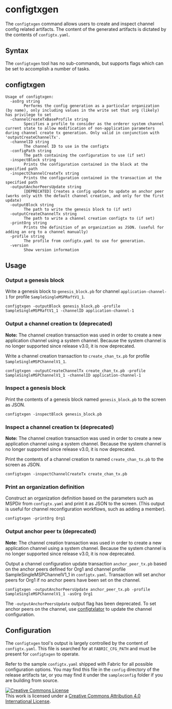 <!---
 File generated by help_docs.sh. DO NOT EDIT.
 Please make changes to preamble and postscript wrappers as appropriate.
 --->

# configtxgen

The `configtxgen` command allows users to create and inspect channel config
related artifacts.  The content of the generated artifacts is dictated by the
contents of `configtx.yaml`.

## Syntax

The `configtxgen` tool has no sub-commands, but supports flags which can be set
to accomplish a number of tasks.

## configtxgen
```
Usage of configtxgen:
  -asOrg string
    	Performs the config generation as a particular organization (by name), only including values in the write set that org (likely) has privilege to set
  -channelCreateTxBaseProfile string
    	Specifies a profile to consider as the orderer system channel current state to allow modification of non-application parameters during channel create tx generation. Only valid in conjunction with 'outputCreateChannelTx'.
  -channelID string
    	The channel ID to use in the configtx
  -configPath string
    	The path containing the configuration to use (if set)
  -inspectBlock string
    	Prints the configuration contained in the block at the specified path
  -inspectChannelCreateTx string
    	Prints the configuration contained in the transaction at the specified path
  -outputAnchorPeersUpdate string
    	[DEPRECATED] Creates a config update to update an anchor peer (works only with the default channel creation, and only for the first update)
  -outputBlock string
    	The path to write the genesis block to (if set)
  -outputCreateChannelTx string
    	The path to write a channel creation configtx to (if set)
  -printOrg string
    	Prints the definition of an organization as JSON. (useful for adding an org to a channel manually)
  -profile string
    	The profile from configtx.yaml to use for generation.
  -version
    	Show version information
```

## Usage

### Output a genesis block

Write a genesis block to `genesis_block.pb` for channel `application-channel-1`
for profile `SampleSingleMSPRaftV1_1`.

```
configtxgen -outputBlock genesis_block.pb -profile SampleSingleMSPRaftV1_1 -channelID application-channel-1
```

### Output a channel creation tx (deprecated)
**Note:** The channel creation transaction was used in order to create a new application channel using a system channel. Because the system channel is no longer supported since release v3.0, it is now deprecated.

Write a channel creation transaction to `create_chan_tx.pb` for profile
`SampleSingleMSPChannelV1_1`.

```
configtxgen -outputCreateChannelTx create_chan_tx.pb -profile SampleSingleMSPChannelV1_1 -channelID application-channel-1
```

### Inspect a genesis block

Print the contents of a genesis block named `genesis_block.pb` to the screen as
JSON.

```
configtxgen -inspectBlock genesis_block.pb
```

### Inspect a channel creation tx (deprecated)
**Note:** The channel creation transaction was used in order to create a new application channel using a system channel. Because the system channel is no longer supported since release v3.0, it is now deprecated.

Print the contents of a channel creation tx named `create_chan_tx.pb` to the
screen as JSON.

```
configtxgen -inspectChannelCreateTx create_chan_tx.pb
```

### Print an organization definition

Construct an organization definition based on the parameters such as MSPDir
from `configtx.yaml` and print it as JSON to the screen. (This output is useful
for channel reconfiguration workflows, such as adding a member).

```
configtxgen -printOrg Org1
```

### Output anchor peer tx (deprecated)

**Note:** The channel creation transaction was used in order to create a new application channel using a system channel. Because the system channel is no longer supported since release v3.0, it is now deprecated.

Output a channel configuration update transaction `anchor_peer_tx.pb`  based on
the anchor peers defined for Org1 and channel profile SampleSingleMSPChannelV1_1
in `configtx.yaml`. Transaction will set anchor peers for Org1 if no anchor peers
have been set on the channel.
```
configtxgen -outputAnchorPeersUpdate anchor_peer_tx.pb -profile SampleSingleMSPChannelV1_1 -asOrg Org1
```

The `-outputAnchorPeersUpdate` output flag has been deprecated. To set anchor
peers on the channel, use [configtxlator](configtxlator.html) to update the
channel configuration.

## Configuration

The `configtxgen` tool's output is largely controlled by the content of
`configtx.yaml`.  This file is searched for at `FABRIC_CFG_PATH` and must be
present for `configtxgen` to operate.

Refer to the sample `configtx.yaml` shipped with Fabric for all possible
configuration options.  You may find this file in the `config` directory of
the release artifacts tar, or you may find it under the `sampleconfig` folder
if you are building from source.


<a rel="license" href="http://creativecommons.org/licenses/by/4.0/"><img alt="Creative Commons License" style="border-width:0" src="https://i.creativecommons.org/l/by/4.0/88x31.png" /></a><br />This work is licensed under a <a rel="license" href="http://creativecommons.org/licenses/by/4.0/">Creative Commons Attribution 4.0 International License</a>.
